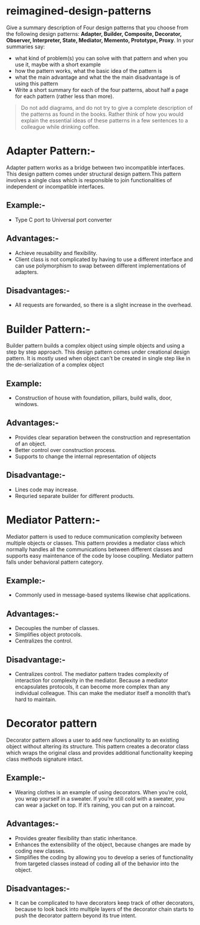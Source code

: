# reimagined-design-patterns

Give a summary description of Four design patterns that you choose from the following design patterns: **Adapter,  Builder, Composite, Decorator, Observer, Interpreter, State, Mediator, Memento, Prototype, Proxy**. In your summaries say:

- what kind of problem(s) you can solve with that pattern and when you use it, maybe with a short example
- how the pattern works, what the basic idea of the pattern is
- what the main advantage and what the the main disadvantage is of using this pattern
- Write a short summary for each of the four patterns, about half a page for each pattern (rather less than more). 

> Do not add diagrams, and do not try to give a complete description of the patterns as found in the books. Rather think of how you would explain the essential ideas of these patterns in a few sentences to a colleague while drinking coffee.

# Adapter Pattern:-
Adapter pattern works as a bridge between two incompatible interfaces. This design pattern comes under structural design pattern.This pattern involves a single class which is responsible to join functionalities of independent or incompatible interfaces.
## Example:-
- Type C port to Universal port converter 

## Advantages:-
- Achieve reusability and flexibility.
- Client class is not complicated by having to use a different interface and can use polymorphism to swap between different implementations of adapters.

## Disadvantages:-
- All requests are forwarded, so there is a slight increase in the overhead.


# Builder Pattern:-
Builder pattern builds a complex object using simple objects and using a step by step approach. This design pattern comes under creational design pattern. It is mostly used when object can't be created in single step like in the de-serialization of a complex object

## Example:
- Construction of house with foundation, pillars, build walls, door, windows.

## Advantages:-
- Provides clear separation between the construction and representation of an object.
- Better control over construction process.
- Supports to change the internal representation of objects

## Disadvantage:-
- Lines code may increase.
- Requried separate builder for different products.

# Mediator Pattern:-
Mediator pattern is used to reduce communication complexity between multiple objects or classes. This pattern provides a mediator class which normally handles all the communications between different classes and supports easy maintenance of the code by loose coupling. Mediator pattern falls under behavioral pattern category.

## Example:-
- Commonly used in message-based systems likewise chat applications.

## Advantages:-
- Decouples the number of classes.
- Simplifies object protocols.
- Centralizes the control.

## Disadvantage:-
- Centralizes control. The mediator pattern trades complexity of interaction for complexity in the mediator. Because a mediator encapsulates protocols, it can become more complex than any individual colleague. This can make the mediator itself a monolith that’s hard to maintain.

# Decorator pattern
Decorator pattern allows a user to add new functionality to an existing object without altering its structure. This pattern creates a decorator class which wraps the original class and provides additional functionality keeping class methods signature intact.

## Example:-
- Wearing clothes is an example of using decorators. When you’re cold, you wrap yourself in a sweater. If you’re still cold with a sweater, you can wear a jacket on top. If it’s raining, you can put on a raincoat.

## Advantages:-
- Provides greater flexibility than static inheritance.
- Enhances the extensibility of the object, because changes are made by coding new classes.
- Simplifies the coding by allowing you to develop a series of functionality from targeted classes instead of coding all of the behavior into the object.

## Disadvantages:-
- It can be complicated to have decorators keep track of other decorators, because to look back into multiple layers of the decorator chain starts to push the decorator pattern beyond its true intent.
